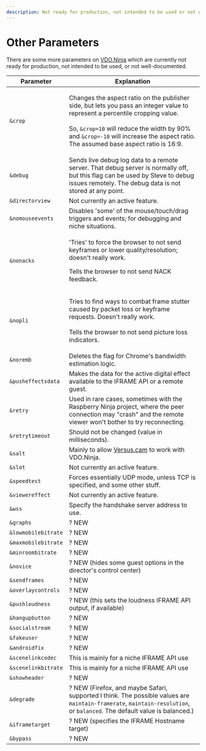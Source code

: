 ```yaml
---
description: Not ready for production, not intended to be used or not well-documented
---
```


# Other Parameters

There are some more parameters on [VDO.Ninja](https://vdo.ninja/) which are currently not ready for production, not intended to be used, or not well-documented.

| Parameter           | Explanation                                                                                                                                                                                                                                                                                                   |
| ------------------- | ------------------------------------------------------------------------------------------------------------------------------------------------------------------------------------------------------------------------------------------------------------------------------------------------------------- |
| `&crop`             | <p>Changes the aspect ratio on the publisher side, but lets you pass an integer value to represent a percentile cropping value.<br><br>So, <code>&#x26;crop=10</code> will reduce the width by 90% and <code>&#x26;crop=-10</code> will increase the aspect ratio. The assumed base aspect ratio is 16:9.</p> |
| `&debug`            | Sends live debug log data to a remote server. That debug server is normally off, but this flag can be used by Steve to debug issues remotely. The debug data is not stored at any point.                                                                                                                      |
| `&directorview`     | Not currently an active feature.                                                                                                                                                                                                                                                                              |
| `&nomouseevents`    | Disables 'some' of the mouse/touch/drag triggers and events; for debugging and niche situations.                                                                                                                                                                                                              |
| `&nonacks`          | <p>'Tries' to force the browser to not send keyframes or lower quality/resolution; doesn't really work.</p><p></p><p>Tells the browser to not send NACK feedback.</p>                                                                                                                                         |
| `&nopli`            | <p>Tries to find ways to combat frame stutter caused by packet loss or keyframe requests. Doesn't really work.<br><br>Tells the browser to not send picture loss indicators.</p>                                                                                                                              |
| `&noremb`           | Deletes the flag for Chrome's bandwidth estimation logic.                                                                                                                                                                                                                                                     |
| `&pusheffectsdata`  | Makes the data for the active digital effect available to the IFRAME API or a remote guest.                                                                                                                                                                                                                   |
| `&retry`            | Used in rare cases, sometimes with the Raspberry Ninja project, where the peer connection may "crash" and the remote viewer won't bother to try reconnecting.                                                                                                                                                 |
| `&retrytimeout`     | Should not be changed (value in milliseconds).                                                                                                                                                                                                                                                                |
| `&salt`             | Mainly to allow [Versus.cam](steves-helper-apps/versus.cam.md) to work with VDO.Ninja.                                                                                                                                                                                                                        |
| `&slot`             | Not currently an active feature.                                                                                                                                                                                                                                                                              |
| `&speedtest`        | Forces essentially UDP mode, unless TCP is specified, and some other stuff.                                                                                                                                                                                                                                   |
| `&viewereffect`     | Not currently an active feature.                                                                                                                                                                                                                                                                              |
| `&wss`              | Specify the handshake server address to use.                                                                                                                                                                                                                                                                  |
| `&graphs`           | ? NEW                                                                                                                                                                                                                                                                                                         |
| `&lowmobilebitrate` | ? NEW                                                                                                                                                                                                                                                                                                         |
| `&maxmobilebitrate` | ? NEW                                                                                                                                                                                                                                                                                                         |
| `&minroombitrate`   | ? NEW                                                                                                                                                                                                                                                                                                         |
| `&novice`           | ? NEW (hides some guest options in the director's control center)                                                                                                                                                                                                                                             |
| `&sendframes`       | ? NEW                                                                                                                                                                                                                                                                                                         |
| `&overlaycontrols`  | ? NEW                                                                                                                                                                                                                                                                                                         |
| `&pushloudness`     | ? NEW (this sets the loudness IFRAME API output, if available)                                                                                                                                                                                                                                                |
| `&hangupbutton`     | ? NEW                                                                                                                                                                                                                                                                                                         |
| `&socialstream`     | ? NEW                                                                                                                                                                                                                                                                                                         |
| `&fakeuser`         | ? NEW                                                                                                                                                                                                                                                                                                         |
| `&androidfix`       | ? NEW                                                                                                                                                                                                                                                                                                         |
| `&scenelinkcodec`   | This is mainly for a niche IFRAME API use                                                                                                                                                                                                                                                                     |
| `&scenelinkbitrate` | This is mainly for a niche IFRAME API use                                                                                                                                                                                                                                                                     |
| `&showheader`       | ? NEW                                                                                                                                                                                                                                                                                                         |
| `&degrade`          | ? NEW (Firefox, and maybe Safari, supported I think. The possible values are `maintain-framerate`, `maintain-resolution`, or `balanced`. The default value is balanced.)                                                                                                                                      |
| `&iframetarget`     | ? NEW (specifies the IFRAME Hostname target)                                                                                                                                                                                                                                                                  |
| `&bypass`           | ? NEW                                                                                                                                                                                                                                                                                                         |
